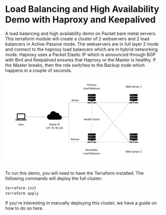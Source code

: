 # Load Balancing and High Availability Demo with Haproxy and Keepalived
A load balancing and high availability demo on Packet bare metal servers. This terraform module will create a cluster of 2 webservers and 2 load balancers in Active-Passive mode. The webservers are in full layer 2 mode and connect to the haproxy load balancers which are in hybrid networking mode. Haproxy uses a Packet Elastic IP which is announced through BGP with Bird and Keepalived ensures that Haproxy or the Master is healthy. If the Master breaks, then the role switches to the Backup node which happens in a couple of seconds.

![LB-HA](/images/LB-HA.png)

To run this demo, you will need to have the Terraform installed. The following commands will deploy the full cluster:

```bash
terraform init
terraform apply
```

If you're interesting in manually deploying this cluster, we have a guide on how to do so here.
